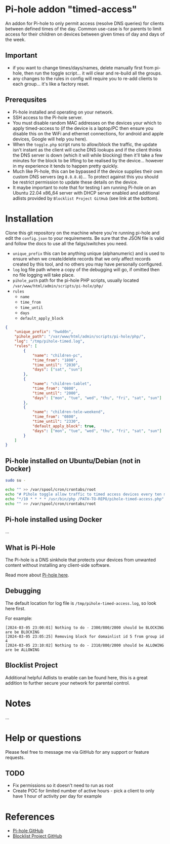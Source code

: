 # Pi-hole addon "timed-access"

An addon for Pi-hole to only permit access (resolve DNS queries) for clients between defined times of the day. Common use-case is for parents to limit access for their children on devices between given times of day and days of the week.

## Important

- if you want to change times/days/names, delete manually first from pi-hole, then run the toggle script... it will clear and re-build all the groups.
- any changes to the rules in config will require you to re-add clients to each group... it's like a factory reset.

## Prerequsites

- Pi-hole installed and operating on your network.
- SSH access to the Pi-hole server.
- You must disable random MAC addresses on the devices your which to apply timed-access to (if the device is a laptop/PC then ensure you disable this on the WiFi and ethernet connections, for android and apple devices, Google will help you here).
- When the `toggle.php` script runs to allow/block the traffic, the update isn't instant as the client will cache DNS lookups and if the client thinks the DNS server is down (which it will while blocking) then it'll take a few minutes for the block to be lifting to be realised by the device... however in my experience it tends to happen pretty quickly.
- Much like Pi-hole, this can be bypassed if the device supplies their own custom DNS servers (eg `8.8.8.8`)... To protect against this you should be restrict permission to update these details on the device.
- It maybe important to note that for testing I am running Pi-hole on an Ubuntu 22.04 x86_64 server with DHCP server enabled and additional adlists provided by `Blocklist Project GitHub` (see link at the bottom).

# Installation 

Clone this git repository on the machine where you're running pi-hole and edit the `config.json` to your requirements. Be sure that the JSON file is valid and follow the docs to use all the falgs/switches you need.

- `unique_prefix` this can be anything unique (alphanumeric) and is used to ensure when we create/delete records that we only affect records created by this tool, and no others you may have personally configured.
- `log` log file path where a copy of the debugging will go, if omitted then no file logging will take place.
- `pihole_path` path for the pi-hole PHP scripts, usually located `/var/www/html/admin/scripts/pi-hole/php/`
- `rules` 
  - `name`
  - `time_from`
  - `time_until`
  - `days`
  - `default_apply_block`

```json
{
	"unique_prefix": "hw4d0n",
	"pihole_path": "/var/www/html/admin/scripts/pi-hole/php/",
	"log": "/tmp/pihole-timed.log",
	"rules": [
        {
			"name": "children-pc",
			"time_from": "1800",
			"time_until": "2030",
			"days": ["sat", "sun"]
		},
		{
			"name": "children-tablet",
			"time_from": "0800",
			"time_until": "2000",
			"days": ["mon", "tue", "wed", "thu", "fri", "sat", "sun"]
		},
		{
			"name": "children-tele-weekend",
			"time_from": "0800",
			"time_until": "2330",
			"default_apply_block": true,
			"days": ["mon", "tue", "wed", "thu", "fri", "sat", "sun"]
		}
	]
}
```

## Pi-hole installed on Ubuntu/Debian (not in Docker)

```bash
sudo su -

echo "" >> /var/spool/cron/crontabs/root
echo "# Pihole toggle allow traffic to timed access devices every ten minutes" >> /var/spool/cron/crontabs/root
echo "*/10 * * * * /usr/bin/php /PATH-TO-REPO/pihole-timed-access.php" >> /var/spool/cron/crontabs/root
echo "" >> /var/spool/cron/crontabs/root
```

## Pi-hole installed using Docker

...

## What is Pi-Hole

The Pi-hole is a DNS sinkhole that protects your devices from unwanted content without installing any client-side software. 

Read more about [Pi-hole here](https://github.com/pi-hole/pi-hole).

## Debugging

The default location for log file is `/tmp/pihole-timed-access.log`, so look here first.

For example:
```log
[2024-03-05 23:00:01] Nothing to do - 2300/800/2000 should be BLOCKING are be BLOCKING
[2024-03-05 23:05:25] Removing block for domainlist id 5 from group id 4
[2024-03-05 23:10:02] Nothing to do - 2310/800/2000 should be ALLOWING are be ALLOWING
```

## Blocklist Project

Additional helpful Adlists to enable can be found here, this is a great addition to further secure your network for parental control.

# Notes

... 

# Help or questions

Please feel free to message me via GitHub for any support or feature requests.

## TODO

- Fix permissions so it doesn't need to run as root
- Create POC for limited number of active hours - pick a client to only have 1 hour of activity per day for example

# References

- [Pi-hole GitHub](https://github.com/pi-hole/pi-hole)
- [Blocklist Project GitHub](https://github.com/blocklistproject/Lists)
